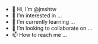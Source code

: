 - 👋 Hi, I’m @jmshtw
- 👀 I’m interested in ...
- 🌱 I’m currently learning ...
- 💞️ I’m looking to collaborate on ...
- 📫 How to reach me ...

<!---
jmshtw/jmshtw is a ✨ special ✨ repository because its `README.md` (this file) appears on your GitHub profile.
You can click the Preview link to take a look at your changes.
--->
